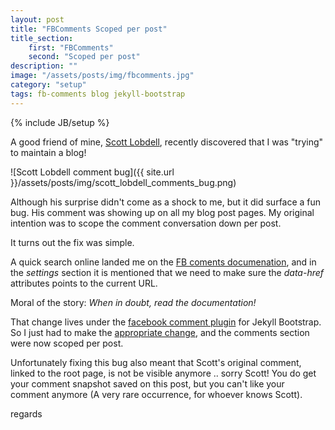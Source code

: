 ```yaml
---
layout: post
title: "FBComments Scoped per post"
title_section:
    first: "FBComments"
    second: "Scoped per post"
description: ""
image: "/assets/posts/img/fbcomments.jpg"
category: "setup"
tags: fb-comments blog jekyll-bootstrap
---
```

{% include JB/setup %}

A good friend of mine, [Scott Lobdell](http://scottlobdell.me/), recently
discovered that I was "trying" to maintain a blog!

![Scott Lobdell comment bug]({{ site.url }}/assets/posts/img/scott_lobdell_comments_bug.png)

Although his surprise didn't come as a shock to me, but it did surface a fun bug. His comment was showing up on all my blog post pages. My original intention was to scope the comment conversation down per post.

It turns out the fix was simple.

A quick search online landed me on the [FB coments documenation](https://developers.facebook.com/docs/plugins/comments), and in the *settings* section it is mentioned that we need to make sure the *data-href* attributes points to the current URL.

Moral of the story: *When in doubt, read the documentation!*

That change lives under the [facebook comment plugin](https://github.com/khanduri/khanduri.github.io/blob/master/_includes/JB/comments-providers/facebook) for Jekyll Bootstrap. So I just had to make the [appropriate change](https://github.com/khanduri/khanduri.github.io/commit/0190936e75ea13ab08bd7edda97ceb6e96fe6e84), and the comments section were now scoped per post.

Unfortunately fixing this bug also meant that Scott's original comment, linked to the root page, is not be visible anymore .. sorry Scott! You do get your comment snapshot saved on this post, but you can't like your comment anymore (A very rare occurrence, for whoever knows Scott).

regards

